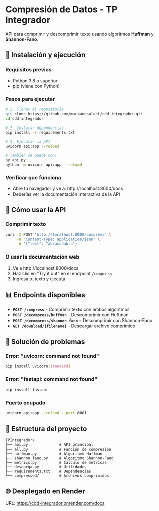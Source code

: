 # Compresión de Datos - TP Integrador

API para comprimir y descomprimir texto usando algoritmos **Huffman** y **Shannon-Fano**.

## 🚀 Instalación y ejecución

### Requisitos previos
- Python 3.8 o superior
- pip (viene con Python)

### Pasos para ejecutar

```bash
# 1. Clonar el repositorio
git clone https://github.com/marianosalast/cdd-integrador.git
cd cdd-integrador

# 2. Instalar dependencias
pip install -r requirements.txt

# 3. Ejecutar la API
uvicorn api:app --reload

# Tambien se puede con:
py api.py
python -m uvicorn api:app --reload
```

### Verificar que funciona
- Abre tu navegador y ve a: http://localhost:8000/docs
- Deberías ver la documentación interactiva de la API

## 📡 Cómo usar la API

### Comprimir texto
```bash
curl -X POST "http://localhost:8000/compress" \
     -H "Content-Type: application/json" \
     -d '{"text": "abracadabra"}'
```

### O usar la documentación web
1. Ve a http://localhost:8000/docs
2. Haz clic en "Try it out" en el endpoint `/compress`
3. Ingresa tu texto y ejecuta

## 📊 Endpoints disponibles

- **`POST /compress`** - Comprimir texto con ambos algoritmos
- **`POST /decompress/huffman`** - Descomprimir con Huffman
- **`POST /decompress/shannon_fano`** - Descomprimir con Shannon-Fano
- **`GET /download/{filename}`** - Descargar archivo comprimido

## 🔧 Solución de problemas

### Error: "uvicorn: command not found"
```bash
pip install uvicorn[standard]
```

### Error: "fastapi: command not found"
```bash
pip install fastapi
```

### Puerto ocupado
```bash
uvicorn api:app --reload --port 8001
```

## 📁 Estructura del proyecto

```
TPIntegrador/
├── api.py              # API principal
├── all.py              # Función de compresión
├── huffman.py          # Algoritmo Huffman
├── shannon_fano.py     # Algoritmo Shannon-Fano
├── metrics.py          # Cálculo de métricas
├── descarga.py         # Utilidades
├── requirements.txt    # Dependencias
└── compressed/         # Archivos comprimidos
```

## 🌐 Desplegado en Render
URL: https://cdd-integrador.onrender.com/docs
